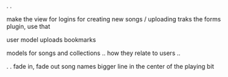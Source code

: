 





.
.


make the view for logins
for creating new songs / uploading traks
the forms plugin, use that




user model
	uploads
	bookmarks


models for songs and collections .. how they relate to users ..





.
.
fade in, fade out
song names bigger
line in the center of the playing bit






